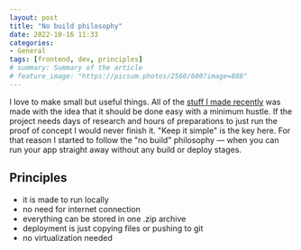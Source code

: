 ```yaml
---
layout: post
title: "No build philosophy"
date: 2022-10-16 11:33
categories:
- General
tags: [frontend, dev, principles]
# summary: Summary of the article
# feature_image: "https://picsum.photos/2560/600?image=888"
---
```


I love to make small but useful things. All of the [stuff I made recently](/stuff/) was made with the idea that it should be done easy with a minimum hustle. If the project needs days of research and hours of preparations to just run the proof of concept I would never finish it. "Keep it simple" is the key here. For that reason I started to follow the "no build" philosophy — when you can run your app straight away without any build or deploy stages.

## Principles

- it is made to run locally
- no need for internet connection
- everything can be stored in one .zip archive
- deployment is just copying files or pushing to git
- no virtualization needed
